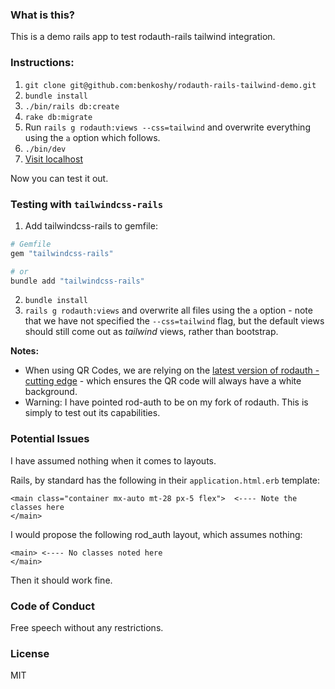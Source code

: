 ### What is this?

This is a demo rails app to test rodauth-rails tailwind integration.

### Instructions:

1. `git clone git@github.com:benkoshy/rodauth-rails-tailwind-demo.git`
2. `bundle install`
3. `./bin/rails db:create`
4. `rake db:migrate`
5. Run `rails g rodauth:views --css=tailwind` and overwrite everything using the `a` option which follows.
6. `./bin/dev`
7. [Visit localhost](http://localhost:3000/)

Now you can test it out.

### Testing with `tailwindcss-rails`

1. Add tailwindcss-rails to gemfile:

```rb
# Gemfile
gem "tailwindcss-rails"

# or
bundle add "tailwindcss-rails"
```

2. `bundle install`
3. `rails g rodauth:views` and overwrite all files using the `a` option - note that we have not specified the `--css=tailwind` flag, but the default views should still come out as *tailwind* views, rather than bootstrap. 

**Notes:** 

* When using QR Codes, we are relying on the [latest version of rodauth - cutting edge](https://github.com/jeremyevans/rodauth/commit/90ad8052661c55f8cc394bb36b38b48ddf65899f) - which ensures the QR code will always have a white background.
* Warning: I have pointed rod-auth to be on my fork of rodauth. This is simply to test out its capabilities.

### Potential Issues

I have assumed nothing when it comes to layouts.

Rails, by standard has the following in their `application.html.erb` template:

```erb  
<main class="container mx-auto mt-28 px-5 flex">  <---- Note the classes here            
</main>
```

I would propose the following rod_auth layout, which assumes nothing:

```erb
<main> <---- No classes noted here      
</main> 
```

Then it should work fine.

### Code of Conduct
Free speech without any restrictions.

### License
MIT


